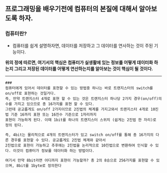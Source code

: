 ## 프로그래밍을 배우기전에 컴퓨터의 본질에 대해서 알아보도록 하자.

### 컴퓨터란?
- 컴퓨터를 쉽게 설명하자면, 데이터를 저장하고 그 데이터를 연사하는 것이 주된 기능이다. 

<b>위의 정에 따르면, 여기서의 핵심은 컴퓨터가 실생활에 있는 정보를 어떻게 데이터화 하는지 그리고 저장된 데이터를 어떻게 연산하는지를 알아보는 것이 핵심이 될 것이다.</b>

----
```
### 
컴퓨터에게 있어서 데이터를 표현할 수 있는 방법중 하나는 바로 트랜지스터의 switch를 on/off로 표현하는 것일거다.
즉, 만약 트랜지스터 4개로 표현 할 수 있는 것은 트랜지스터 하나당 2가지 경우(on/off)의 수를 가지고 있으므로 총 16가지를 표현 할 수 있다.
그런데 공교롭게도 on/off 2가지이므로 2진법의 체계를 가지고와서 트랜지스터 4개로 10진법 기준 16까지 표현 또는 16진수 기준으로 1자리까지
표현이 가능하게 된다. 이때 1bit를 하나의 트랜지스터 스위치 (쉽게는 2진법 한 자리)로 정의 된다.

즉, 4bit는 물리적으로 4개의 트랜지스터가 있고 switch on/off를 통해 총 16가지의 다른 경우를 표현할 수 있다. 공교롭게도 2진법 체계와 같아서
2진법으로 표현이 가능하고 추후에는 2진법을 논리적으로 10진법으로 변환하여 인식할 수 있다. 이것이 컴퓨터가 정보를 데이터화 하는 방법이다.

여기서 만약 8bit라면 어디까지 표현이 가능할까? 총 2의 8승으로 256가지를 표현할 수 있으며, 8bit를 1byte로 정의한다
```
